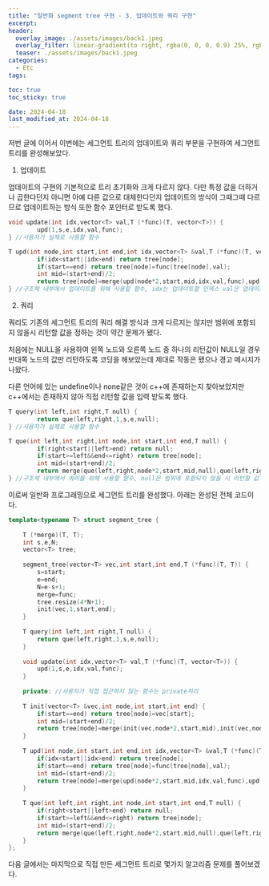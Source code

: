 ```yaml
---
title: "일반화 segment tree 구현 - 3. 업데이트와 쿼리 구현"
excerpt:
header:
  overlay_image: ./assets/images/back1.jpeg
  overlay_filter: linear-gradient(to right, rgba(0, 0, 0, 0.9) 25%, rgba(0, 0, 0, 0))
  teaser: ./assets/images/back1.jpeg
categories:
  - Etc
tags:

toc: true
toc_sticky: true

date: 2024-04-18
last_modified_at: 2024-04-18
---
```

저번 글에 이어서 이번에는 세그먼트 트리의 업데이트와 쿼리 부분을 구현하여 세그먼트 트리를 완성해보았다.

1. 업데이트

업데이트의 구현의 기본적으로 트리 초기화와 크게 다르지 않다. 다만 특정 값을 더하거나 곱한다던지 아니면 아예 다른 값으로 대체한다던지 업데이트의 방식이 그때그때 다르므로 업데이트하는 방식 또한 함수 포인터로 받도록 했다.
```cpp
void update(int idx,vector<T> val,T (*func)(T, vector<T>)) {
		upd(1,s,e,idx,val,func);
} //사용자가 실제로 사용할 함수

T upd(int node,int start,int end,int idx,vector<T> &val,T (*func)(T, vector<T>)) {
		if(idx<start||idx>end) return tree[node];
		if(start==end) return tree[node]=func(tree[node],val);
		int mid=(start+end)/2;
		return tree[node]=merge(upd(node*2,start,mid,idx,val,func),upd(node*2+1,mid+1,end,idx,val,func));
} //구조체 내부에서 업데이트를 위해 사용할 함수, idx는 업데이트할 인덱스 val은 업데이트에 사용할 값들
```

2. 쿼리

쿼리도 기존의 세그먼트 트리의 쿼리 해결 방식과 크게 다르지는 않지만 범위에 포함되지 않을시 리턴할 값을 정하는 것이 약간 문제가 됐다.

처음에는 NULL을 사용하여 왼쪽 노드와 오른쪽 노드 중 하나의 리턴값이 NULL일 경우 반대쪽 노드의 값만 리턴하도록 코딩을 해보았는데 제대로 작동은 됐으나 경고 메시지가 나왔다.

다른 언어에 있는 undefine이나 none같은 것이 c++에 존재하는지 찾아보았지만 c++에서는 존재하지 않아 직접 리턴할 값을 입력 받도록 했다.
```cpp
T query(int left,int right,T null) {
        return que(left,right,1,s,e,null);
} //사용자가 실제로 사용할 함수

T que(int left,int right,int node,int start,int end,T null) {
        if(right<start||left>end) return null;
        if(start>=left&&end<=right) return tree[node];
        int mid=(start+end)/2;
        return merge(que(left,right,node*2,start,mid,null),que(left,right,node*2+1,mid+1,end,null));
} //구조체 내부에서 쿼리를 위해 사용할 함수, null은 범위에 포함되지 않을 시 리턴할 값
```

이로써 일반화 프로그래밍으로 세그먼트 트리를 완성했다.  아래는 완성된 전체 코드이다.

```cpp
template<typename T> struct segment_tree {
	
	T (*merge)(T, T);
	int s,e,N;
	vector<T> tree;
	
	segment_tree(vector<T> vec,int start,int end,T (*func)(T, T)) {
		s=start;
		e=end;
		N=e-s+1;
		merge=func;
		tree.resize(4*N+1);
		init(vec,1,start,end);
	}
	
	T query(int left,int right,T null) {
		return que(left,right,1,s,e,null);
	}
	
	void update(int idx,vector<T> val,T (*func)(T, vector<T>)) {
		upd(1,s,e,idx,val,func);
	}
	
	private: //사용자가 직접 접근하지 않는 함수는 private처리
	
	T init(vector<T> &vec,int node,int start,int end) {
		if(start==end) return tree[node]=vec[start];
		int mid=(start+end)/2;
		return tree[node]=merge(init(vec,node*2,start,mid),init(vec,node*2+1,mid+1,end));
	}
	
	T upd(int node,int start,int end,int idx,vector<T> &val,T (*func)(T, vector<T>)) {
		if(idx<start||idx>end) return tree[node];
		if(start==end) return tree[node]=func(tree[node],val);
		int mid=(start+end)/2;
		return tree[node]=merge(upd(node*2,start,mid,idx,val,func),upd(node*2+1,mid+1,end,idx,val,func));
	}
	
	T que(int left,int right,int node,int start,int end,T null) {
		if(right<start||left>end) return null;
		if(start>=left&&end<=right) return tree[node];
		int mid=(start+end)/2;
		return merge(que(left,right,node*2,start,mid,null),que(left,right,node*2+1,mid+1,end,null));
	}
};
```

다음 글에서는 마지막으로 직접 만든 세그먼트 트리로 몇가지 알고리즘 문제를 풀어보겠다.